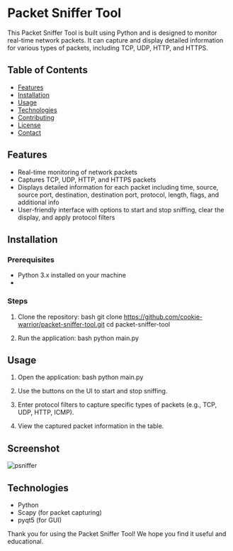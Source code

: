 # Packet Sniffer Tool

This Packet Sniffer Tool is built using Python and is designed to monitor real-time network packets. It can capture and display detailed information for various types of packets, including TCP, UDP, HTTP, and HTTPS.

## Table of Contents

- [Features](#features)
- [Installation](#installation)
- [Usage](#usage)
- [Technologies](#technologies)
- [Contributing](#contributing)
- [License](#license)
- [Contact](#contact)

## Features

- Real-time monitoring of network packets
- Captures TCP, UDP, HTTP, and HTTPS packets
- Displays detailed information for each packet including time, source, source port, destination, destination port, protocol, length, flags, and additional info
- User-friendly interface with options to start and stop sniffing, clear the display, and apply protocol filters

## Installation

### Prerequisites

- Python 3.x installed on your machine
- 
### Steps

1. Clone the repository:
   bash
   git clone https://github.com/cookie-warrior/packet-sniffer-tool.git
   cd packet-sniffer-tool
   
2. Run the application:
   bash
   python main.py
   
## Usage

1. Open the application:
   bash
   python main.py
   

2. Use the buttons on the UI to start and stop sniffing.
3. Enter protocol filters to capture specific types of packets (e.g., TCP, UDP, HTTP, ICMP).
4. View the captured packet information in the table.

## Screenshot

![psniffer](https://github.com/user-attachments/assets/afee47eb-e812-4cfa-a2ce-fd2d3894e94a)

## Technologies

- Python
- Scapy (for packet capturing)
- pyqt5 (for GUI)

Thank you for using the Packet Sniffer Tool! We hope you find it useful and educational.
